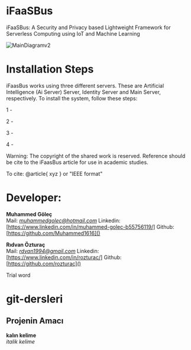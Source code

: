 # iFaaSBus
iFaaSBus: A Security and Privacy based Lightweight Framework for Serverless Computing using IoT and Machine Learning

![MainDiagramv2](https://user-images.githubusercontent.com/61287653/124383633-2bbf4700-dcd6-11eb-8554-fbfaebcb4876.png)

# Installation Steps

iFaasBus works using three different servers. These are Artificial Intelligence (Ai Server) Server, Identity Server and Main Server, respectively. To install the system, follow these steps:

1 -

2 -

3 -

4 -



Warning: The copyright of the shared work is reserved. Reference should be cite to the iFaasBus article for use in academic studies. 

To cite:
@article{ xyz } or "IEEE format"

# Developer:
**Muhammed Göleç** <br/> 
Mail: *muhammedgolec@hotmail.com*
Linkedin: [https://www.linkedin.com/in/muhammed-golec-b55756119/]
Github: [https://github.com/Muhammed1616]() 

**Rıdvan Özturaç** <br/> 
Mail: *rdvan1994@gmail.com*
Linkedin: [https://www.linkedin.com/in/rozturac/]
Github: [https://github.com/rozturac]()




Trial word

# git-dersleri

## Projenin Amacı
**kalın kelime** <br/>
*italik kelime*

